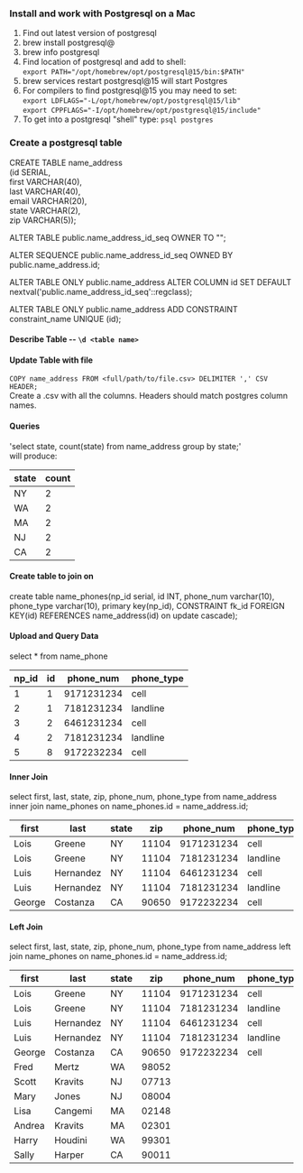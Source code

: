 ### Install and work with Postgresql on a Mac

1. Find out latest version of postgresql
2. brew install postgresql@<latest version number>
3. brew info postgresql<your version number>
4. Find location of postgresql and add to shell:                
`export PATH="/opt/homebrew/opt/postgresql@15/bin:$PATH"` 
4. brew services restart postgresql@15 will start Postgres
5. For compilers to find postgresql@15 you may need to set:  
  `export LDFLAGS="-L/opt/homebrew/opt/postgresql@15/lib"`  
  `export CPPFLAGS="-I/opt/homebrew/opt/postgresql@15/include"`
6. To get into a postgresql "shell" type: `psql postgres`

### Create a postgresql table

  CREATE TABLE name_address  
    (id SERIAL,  
    first VARCHAR(40),  
    last VARCHAR(40),  
    email VARCHAR(20),  
    state VARCHAR(2),  
    zip VARCHAR(5));
  
  ALTER TABLE public.name_address_id_seq OWNER TO "<Owner Name>";
  
  ALTER SEQUENCE public.name_address_id_seq OWNED BY public.name_address.id;
  
  ALTER TABLE ONLY public.name_address ALTER COLUMN id SET DEFAULT nextval('public.name_address_id_seq'::regclass);
  
  ALTER TABLE ONLY public.name_address
    ADD CONSTRAINT constraint_name UNIQUE (id);


#### Describe Table -- `\d <table name>`
#### Update Table with file 
  `COPY name_address FROM <full/path/to/file.csv> DELIMITER ',' CSV HEADER;`  
Create a .csv with all the columns.  Headers should match postgres column names. 

#### Queries
'select state, count(state) from name_address group by state;'  
will produce:    

| state | count | 
|-------|------ | 
| NY    |     2 |
| WA    |     2 |
| MA    |     2 |
| NJ    |     2 |
|  CA   |     2 |


#### Create table to join on
create table name_phones(np_id serial, id INT, phone_num varchar(10), phone_type varchar(10), primary key(np_id), CONSTRAINT fk_id FOREIGN KEY(id) REFERENCES name_address(id) on update cascade);

#### Upload and Query Data
select * from name_phone 

| np_id | id | phone_num  | phone_type|
|-------|--- |----------- |-----------|  
| 1     |  1 | 9171231234 | cell|
| 2     |  1 | 7181231234 | landline|
| 3     |  2 | 6461231234 | cell|
| 4     |  2 | 7181231234 | landline|
|  5    |  8 | 9172232234 | cell|

#### Inner Join

select first, last, state, zip, phone_num, phone_type from name_address inner join name_phones on name_phones.id = name_address.id;

 | first   |   last    | state |  zip  | phone_num  | phone_type |
|---------| --------- | ----- |------ | ---------- | ------------|
| Lois    | Greene    | NY    | 11104 | 9171231234 | cell|
| Lois    | Greene    | NY    | 11104 | 7181231234 | landline|
| Luis    | Hernandez | NY    | 11104 | 6461231234 | cell|
| Luis    | Hernandez | NY    | 11104 | 7181231234 | landline|
|  George | Costanza  | CA    | 90650 | 9172232234 | cell|

#### Left Join

select first, last, state, zip, phone_num, phone_type from name_address left join name_phones on name_phones.id = name_address.id;

|first  |   last    | state |  zip  | phone_num  | phone_type| 
|--------|-----------|-------|-------|------------|------------|
| Lois   | Greene    | NY    | 11104 | 9171231234 | cell|
| Lois   | Greene    | NY    | 11104 | 7181231234 | landline|
| Luis   | Hernandez | NY    | 11104 | 6461231234 | cell|
| Luis   | Hernandez | NY    | 11104 | 7181231234 | landline|
| George | Costanza  | CA    | 90650 | 9172232234 | cell|
| Fred   | Mertz     | WA    | 98052 |            | |
| Scott  | Kravits   | NJ    | 07713 |            | |
| Mary   | Jones     | NJ    | 08004 |            | |
| Lisa   | Cangemi   | MA    | 02148 |            | |
| Andrea | Kravits   | MA    | 02301 |            | |
| Harry  | Houdini   | WA    | 99301 |            | |
| Sally  | Harper    | CA    | 90011 |            | |
